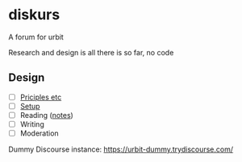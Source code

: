 # diskurs

A forum for urbit

Research and design is all there is so far, no code

## Design

- [ ] [Priciples etc](https://github.com/afknapping/diskurs/blob/main/design/00-principles-and-constraints.md)
- [ ] [Setup](https://github.com/afknapping/diskurs/blob/main/design/01-setup-rough-concept.md)
- [ ] Reading ([notes](https://github.com/afknapping/diskurs/issues/1))
- [ ] Writing
- [ ] Moderation

Dummy Discourse instance: https://urbit-dummy.trydiscourse.com/
